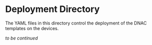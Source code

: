 # Deployment Directory

The YAML files in this directory control the deployment of the DNAC templates on the devices.

_to be continued_